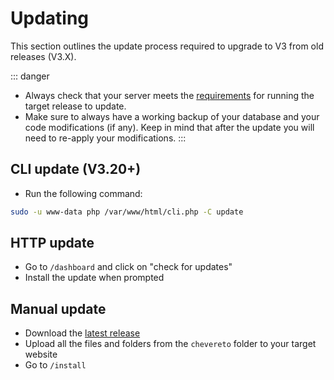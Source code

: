 # Updating

This section outlines the update process required to upgrade to V3 from old releases (V3.X).

::: danger
* Always check that your server meets the [requirements](../setup/system/requirements.md) for running the target release to update.
* Make sure to always have a working backup of your database and your code modifications (if any). Keep in mind that after the update you will need to re-apply your modifications.
:::

## CLI update (V3.20+)

* Run the following command:

```sh
sudo -u www-data php /var/www/html/cli.php -C update
```

## HTTP update

* Go to `/dashboard` and click on "check for updates"
* Install the update when prompted

## Manual update

* Download the [latest release](https://chevereto.com/panel/downloads)
* Upload all the files and folders from the `chevereto` folder to your target website
* Go to `/install`
